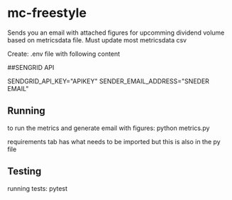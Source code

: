 # mc-freestyle


Sends you an email with attached figures for upcomming dividend volume based on metricsdata file. 
Must update most metricsdata csv

Create: .env file with following content

##SENGRID API

SENDGRID_API_KEY="APIKEY"
SENDER_EMAIL_ADDRESS="SNEDER EMAIL"

## Running
to run the metrics and generate email with figures:
python metrics.py

requirements tab has what needs to be imported but this is also in the py file

## Testing
running tests:
pytest


